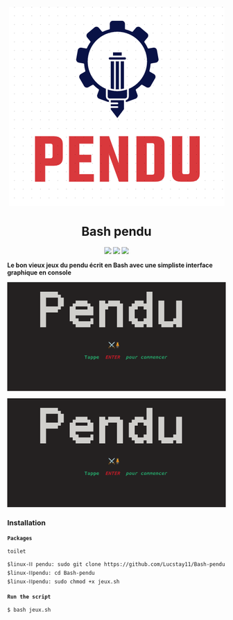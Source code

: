 <p align="center">
<img src=".pendu.png">
</p>
<h1 align="center">Bash pendu</h1>
<p align="center">
  <img src="https://img.shields.io/badge/Author-Lucstay11-cyan?style=flat-square">
  <img src="https://img.shields.io/badge/Open%20Source-Yes-cyan?style=flat-square">
  <img src="https://img.shields.io/badge/Written%20In-Bash-cyan?style=flat-square">
</p>

<b align="center">Le bon vieux jeux du pendu écrit en Bash avec une simpliste interface graphique en console</b>
<p align="center">
<img src=".enter.png">
</p>
<p align="center">
<img src=".enter.png">
</p>

### Installation ###

**`Packages`**

```
toilet
```

```
$linux-⛓ pendu: sudo git clone https://github.com/Lucstay11/Bash-pendu
$linux-⛓pendu: cd Bash-pendu
$linux-⛓pendu: sudo chmod +x jeux.sh
``` 

**`Run the script`**

```
$ bash jeux.sh
```
